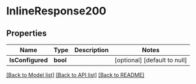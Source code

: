 # InlineResponse200

## Properties
Name | Type | Description | Notes
------------ | ------------- | ------------- | -------------
**IsConfigured** | **bool** |  | [optional] [default to null]

[[Back to Model list]](../README.md#documentation-for-models) [[Back to API list]](../README.md#documentation-for-api-endpoints) [[Back to README]](../README.md)


